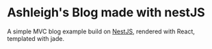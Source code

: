 Ashleigh's Blog made with nestJS
===

A simple MVC blog example build on [NestJS](https://github.com/nestjs/nest/), rendered with React, templated with jade.